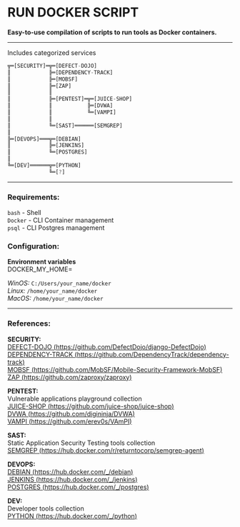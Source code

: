 # RUN DOCKER SCRIPT  
  
**Easy-to-use compilation of scripts to run tools as Docker containers.**  
  
---
Includes categorized services  
  
```dart
╦═[SECURITY]═╦═[DEFECT-DOJO]
║            ╠═[DEPENDENCY-TRACK]
║            ╠═[MOBSF]
║            ╠═[ZAP]
║            ║
║            ╠═[PENTEST]═╦═[JUICE-SHOP]
║            ║           ╠═[DVWA]
║            ║           ╚═[VAMPI]
║            ║
║            ╚═[SAST]══════[SEMGREP]
║
╠═[DEVOPS]═══╦═[DEBIAN]
║            ╠═[JENKINS]
║            ╚═[POSTGRES]
║
╚═[DEV]══════╦═[PYTHON]
             ╚═[?]
```
---
### Requirements:  
`bash` - Shell  
`Docker` - CLI Container management  
`psql` - CLI Postgres management  
### Configuration:  
**Environment variables**  
DOCKER_MY_HOME=  
  
*WinOS:* `C:/Users/your_name/docker`  
*Linux:* `/home/your_name/docker`  
*MacOS:* `/home/your_name/docker`  
  
---
### References:  
**SECURITY:**  
[DEFECT-DOJO (https://github.com/DefectDojo/django-DefectDojo)](https://github.com/DefectDojo/django-DefectDojo)  
[DEPENDENCY-TRACK (https://github.com/DependencyTrack/dependency-track)](https://github.com/DependencyTrack/dependency-track)  
[MOBSF (https://github.com/MobSF/Mobile-Security-Framework-MobSF)](https://github.com/MobSF/Mobile-Security-Framework-MobSF)  
[ZAP (https://github.com/zaproxy/zaproxy)](https://github.com/zaproxy/zaproxy)  
  
**PENTEST:**  
Vulnerable applications playground collection  
[JUICE-SHOP (https://github.com/juice-shop/juice-shop)](https://github.com/juice-shop/juice-shop)  
[DVWA (https://github.com/digininja/DVWA)](https://github.com/digininja/DVWA)  
[VAMPI (https://github.com/erev0s/VAmPI)](https://github.com/erev0s/VAmPI)  
  
**SAST:**  
Static Application Security Testing tools collection  
[SEMGREP (https://hub.docker.com/r/returntocorp/semgrep-agent)](https://hub.docker.com/r/returntocorp/semgrep-agent)  
  
**DEVOPS:**  
[DEBIAN (https://hub.docker.com/_/debian)](https://hub.docker.com/_/debian)  
[JENKINS (https://hub.docker.com/_/jenkins)](https://hub.docker.com/_/jenkins)  
[POSTGRES (https://hub.docker.com/_/postgres)](https://hub.docker.com/_/postgres)  
  
**DEV:**  
Developer tools collection  
[PYTHON (https://hub.docker.com/_/python)](https://hub.docker.com/_/python)  
